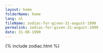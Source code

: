 ```yaml
---
layout: home
folderName: home
lang: nl
fileName: zodiac-for-given-31-august-1990
permalink: zodiac-for-given-31-august-1990
date: 31-08-1990
---
```

{% include zodiac.html %}
